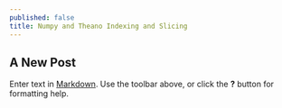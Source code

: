 ```yaml
---
published: false
title: Numpy and Theano Indexing and Slicing
---
```



## A New Post

Enter text in [Markdown](http://daringfireball.net/projects/markdown/). Use the toolbar above, or click the **?** button for formatting help.
